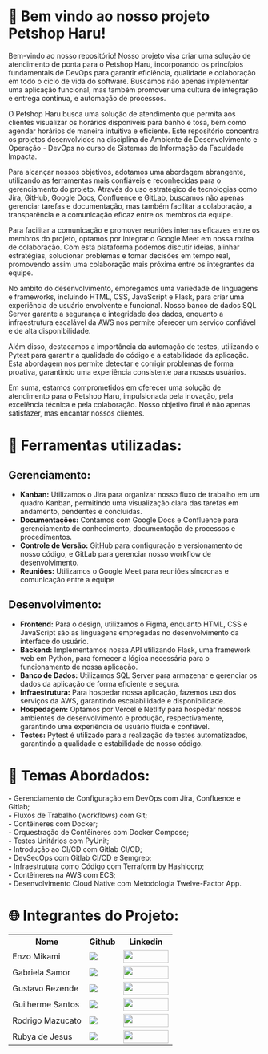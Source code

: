 # 🐾 Bem vindo ao nosso projeto Petshop Haru! 
Bem-vindo ao nosso repositório! Nosso projeto visa criar uma solução de atendimento de ponta para o Petshop Haru, incorporando os princípios fundamentais de DevOps para garantir eficiência, qualidade e colaboração em todo o ciclo de vida do software. Buscamos não apenas implementar uma aplicação funcional, mas também promover uma cultura de integração e entrega contínua, e automação de processos.

O Petshop Haru busca uma solução de atendimento que permita aos clientes visualizar os horários disponíveis para banho e tosa, bem como agendar horários de maneira intuitiva e eficiente. Este repositório concentra os projetos desenvolvidos na disciplina de Ambiente de Desenvolvimento e Operação - DevOps no curso de Sistemas de Informação da Faculdade Impacta.

Para alcançar nossos objetivos, adotamos uma abordagem abrangente, utilizando as ferramentas mais confiáveis e reconhecidas para o gerenciamento do projeto. Através do uso estratégico de tecnologias como Jira, GitHub, Google Docs, Confluence e GitLab, buscamos não apenas gerenciar tarefas e documentação, mas também facilitar a colaboração, a transparência e a comunicação eficaz entre os membros da equipe.

Para facilitar a comunicação e promover reuniões internas eficazes entre os membros do projeto, optamos por integrar o Google Meet em nossa rotina de colaboração. Com esta plataforma podemos discutir ideias, alinhar estratégias, solucionar problemas e tomar decisões em tempo real, promovendo assim uma colaboração mais próxima entre os integrantes da equipe.

No âmbito do desenvolvimento, empregamos uma variedade de linguagens e frameworks, incluindo HTML, CSS, JavaScript e Flask, para criar uma experiência de usuário envolvente e funcional. Nosso banco de dados SQL Server garante a segurança e integridade dos dados, enquanto a infraestrutura escalável da AWS nos permite oferecer um serviço confiável e de alta disponibilidade.

Além disso, destacamos a importância da automação de testes, utilizando o Pytest para garantir a qualidade do código e a estabilidade da aplicação. Esta abordagem nos permite detectar e corrigir problemas de forma proativa, garantindo uma experiência consistente para nossos usuários.

Em suma, estamos comprometidos em oferecer uma solução de atendimento para o Petshop Haru, impulsionada pela inovação, pela excelência técnica e pela colaboração. Nosso objetivo final é não apenas satisfazer, mas encantar nossos clientes.


# 🔄 Ferramentas utilizadas:
## Gerenciamento:
- **Kanban:** Utilizamos o Jira para organizar nosso fluxo de trabalho em um quadro Kanban, permitindo uma visualização clara das tarefas em andamento, pendentes e concluídas.
- **Documentações:** Contamos com Google Docs e Confluence para gerenciamento de conhecimento, documentação de processos e procedimentos.
- **Controle de Versão:** GitHub para configuração e versionamento de nosso código, e GitLab para gerenciar nosso workflow de desenvolvimento.
- **Reuniões:** Utilizamos o Google Meet para reuniões síncronas e comunicação entre a equipe

## Desenvolvimento:
- **Frontend:** Para o design, utilizamos o Figma, enquanto HTML, CSS e JavaScript são as linguagens empregadas no desenvolvimento da interface do usuário.
- **Backend:** Implementamos nossa API utilizando Flask, uma framework web em Python, para fornecer a lógica necessária para o funcionamento de nossa aplicação.
- **Banco de Dados:** Utilizamos SQL Server para armazenar e gerenciar os dados da aplicação de forma eficiente e segura.
- **Infraestrutura:** Para hospedar nossa aplicação, fazemos uso dos serviços da AWS, garantindo escalabilidade e disponibilidade.
- **Hospedagem:** Optamos por Vercel e Netlify para hospedar nossos ambientes de desenvolvimento e produção, respectivamente, garantindo uma experiência de usuário fluida e confiável.
- **Testes:** Pytest é utilizado para a realização de testes automatizados, garantindo a qualidade e estabilidade de nosso código.

# 🚀 Temas Abordados:
**-** Gerenciamento de Configuração em DevOps com Jira, Confluence e Gitlab; <br>
**-** Fluxos de Trabalho (workflows) com Git; <br>
**-** Contêineres com Docker; <br>
**-** Orquestração de Contêineres com Docker Compose; <br>
**-** Testes Unitários com PyUnit; <br>
**-** Introdução ao CI/CD com Gitlab CI/CD; <br>
**-** DevSecOps com Gitlab CI/CD e Semgrep; <br>
**-** Infraestrutura como Código com Terraform by Hashicorp; <br>
**-** Contêineres na AWS com ECS; <br>
**-** Desenvolvimento Cloud Native com Metodologia Twelve-Factor App. <br>

# 🌐 Integrantes do Projeto:
<table>
  <tr>
    <th>Nome</th>
    <th>Github</th>
    <th>Linkedin</th>
  </tr>
  <tr>
    <td>Enzo Mikami</td>
    <td><a href="https://github.com/Enzoka123"><img src="https://img.shields.io/badge/GitHub-100000?style=for-the-badge&logo=github&logoColor=white" /></a></td>
     <td><a href="https://www.linkedin.com/in/enzo-mikami-4113a1265/"><img src="https://img.shields.io/badge/LinkedIn-%230077B5.svg?logo=linkedin&logoColor=white" width="90" height="26"></a></td>
  </tr>
  <tr>
    <td>Gabriela Samor</td>
    <td><a href="https://github.com/gabrielasamor"><img src="https://img.shields.io/badge/GitHub-100000?style=for-the-badge&logo=github&logoColor=white" /></a></td>
      <td><a href="https://www.linkedin.com/in/gabriela-cristina-samor/"><img src="https://img.shields.io/badge/LinkedIn-%230077B5.svg?logo=linkedin&logoColor=white" width="90" height="26"></a></td>
  </tr>
  <tr>
    <td>Gustavo Rezende</td>
    <td><a href="https://github.com/gustrpaz"><img src="https://img.shields.io/badge/GitHub-100000?style=for-the-badge&logo=github&logoColor=white" /></a></td>
      <td><a href="https://www.linkedin.com/in/gustavo-rezende-paz/"><img src="https://img.shields.io/badge/LinkedIn-%230077B5.svg?logo=linkedin&logoColor=white" width="90" height="26"></a></td>
  </tr>
  <tr>
    <td>Guilherme Santos</td>
    <td><a href="https://github.com/Guilherme1608"><img src="https://img.shields.io/badge/GitHub-100000?style=for-the-badge&logo=github&logoColor=white" /></a></td>
      <td><a href="https://www.linkedin.com/in/guilherme-santos-7249b91a4/"><img src="https://img.shields.io/badge/LinkedIn-%230077B5.svg?logo=linkedin&logoColor=white" width="90" height="26"></a></td>
  </tr>
  <tr>
    <td>Rodrigo Mazucato</td>
    <td><a href="https://github.com/RodrigoMazucato"><img src="https://img.shields.io/badge/GitHub-100000?style=for-the-badge&logo=github&logoColor=white" /></a></td>
      <td><a href="https://www.linkedin.com/in/rodrigo-mazucato-49238a1b6/"><img src="https://img.shields.io/badge/LinkedIn-%230077B5.svg?logo=linkedin&logoColor=white" width="90" height="26"></a></td>
  </tr>
  <tr>
    <td>Rubya de Jesus</td>
    <td><a href="https://github.com/rubya87"><img src="https://img.shields.io/badge/GitHub-100000?style=for-the-badge&logo=github&logoColor=white" /></a></td>
      <td><a href="https://www.linkedin.com/in/rubya-de-jesus-rodrigues-06335560/"><img src="https://img.shields.io/badge/LinkedIn-%230077B5.svg?logo=linkedin&logoColor=white" width="90" height="26"></a></td>
  </tr>
</table>
